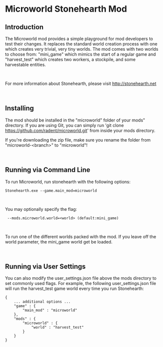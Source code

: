 Microworld Stonehearth Mod
==========================

Introduction
------------

The Microworld mod provides a simple playground for mod developers to test their
changes.  It replaces the standard world creation process with one which creates
very trivial, very tiny worlds.  The mod comes with two worlds to choose from:
"mini\_game" which mimics the start of a regular game and "harvest\_test" which
creates two workers, a stockpile, and some harvestable entities.

 

For more information about Stonehearth, please visit http://stonehearth.net

 

Installing
----------

The mod should be installed in the "microworld" folder of your mods" directory.
If you are using Git, you can simply run 'git clone
https://github.com/radent/microworld.git' from inside your mods directory.

If you're downloading the zip file, make sure you rename the folder from
"microworld-\<branch\>" to "microworld"!

 

Running via Command Line
------------------------

To run Microworld, run stonehearth with the following options:

~~~~~~~~~~~~~~~~~~~~~~~~~~~~~~~~~~~~~~~~~~~~~~~~~~~~~~~~~~~~~~~~~~~~~~~~~~~~~~~~
Stonehearth.exe --game.main_mod=microworld
~~~~~~~~~~~~~~~~~~~~~~~~~~~~~~~~~~~~~~~~~~~~~~~~~~~~~~~~~~~~~~~~~~~~~~~~~~~~~~~~

 

You may optionally specify the flag:

~~~~~~~~~~~~~~~~~~~~~~~~~~~~~~~~~~~~~~~~~~~~~~~~~~~~~~~~~~~~~~~~~~~~~~~~~~~~~~~~
 --mods.microworld.world=<world> (default:mini_game)
~~~~~~~~~~~~~~~~~~~~~~~~~~~~~~~~~~~~~~~~~~~~~~~~~~~~~~~~~~~~~~~~~~~~~~~~~~~~~~~~

 

To run one of the different worlds packed with the mod.  If you leave off the
world parameter, the mini\_game world get be loaded.

 

Running via User Settings
-------------------------

You can also modify the user\_settings.json file above the mods directory to set
commonly used flags.  For example, the following user\_settings.json file will
run the harvest\_test game world every time you run Stonehearth:

~~~~~~~~~~~~~~~~~~~~~~~~~~~~~~~~~~~~~~~~~~~~~~~~~~~~~~~~~~~~~~~~~~~~~~~~~~~~~~~~
{
    ... additional options ...
    "game" : {
        "main_mod" : "microworld"
    },
    "mods" : {
        "microworld" : {
            "world" : "harvest_test"
        }
    }
}

~~~~~~~~~~~~~~~~~~~~~~~~~~~~~~~~~~~~~~~~~~~~~~~~~~~~~~~~~~~~~~~~~~~~~~~~~~~~~~~~

 

 
